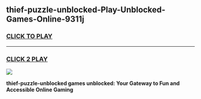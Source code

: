 
## thief-puzzle-unblocked-Play-Unblocked-Games-Online-9311j
<h3>
<a href="https://premium76.site?title=thief-puzzle-unblocked&ref=25A">CLICK TO PLAY</a></h3>
<hr>

<h3>
<a href="https://premium76.site?title=thief-puzzle-unblocked&ref=25A">CLICK 2 PLAY</a>
  
</h3>

<a href="https://premium76.site?title=thief-puzzle-unblocked&ref=25A"><img src="https://clearcache.store/games.png"></a>


**thief-puzzle-unblocked games unblocked: Your Gateway to Fun and Accessible Online Gaming**
